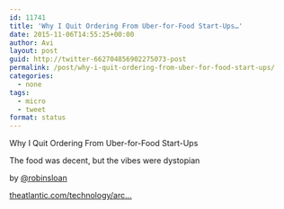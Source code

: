 ```yaml
---
id: 11741
title: 'Why I Quit Ordering From Uber-for-Food Start-Ups…'
date: 2015-11-06T14:55:25+00:00
author: Avi
layout: post
guid: http://twitter-662704856902275073-post
permalink: /post/why-i-quit-ordering-from-uber-for-food-start-ups/
categories:
  - none
tags:
  - micro
  - tweet
format: status
---
```

Why I Quit Ordering From Uber-for-Food Start-Ups

The food was decent, but the vibes were dystopian

by [@robinsloan](http://twitter.com/robinsloan)

[theatlantic.com/technology/arc…](http://www.theatlantic.com/technology/archive/2015/11/the-food-delivery-start-up-you-havent-heard-of/414540/)